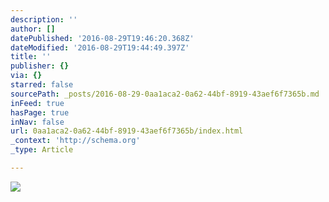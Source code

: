```yaml
---
description: ''
author: []
datePublished: '2016-08-29T19:46:20.368Z'
dateModified: '2016-08-29T19:44:49.397Z'
title: ''
publisher: {}
via: {}
starred: false
sourcePath: _posts/2016-08-29-0aa1aca2-0a62-44bf-8919-43aef6f7365b.md
inFeed: true
hasPage: true
inNav: false
url: 0aa1aca2-0a62-44bf-8919-43aef6f7365b/index.html
_context: 'http://schema.org'
_type: Article

---
```

![](https://the-grid-user-content.s3-us-west-2.amazonaws.com/6d778880-1c4c-488c-a269-10ff047b4f9c.jpg)